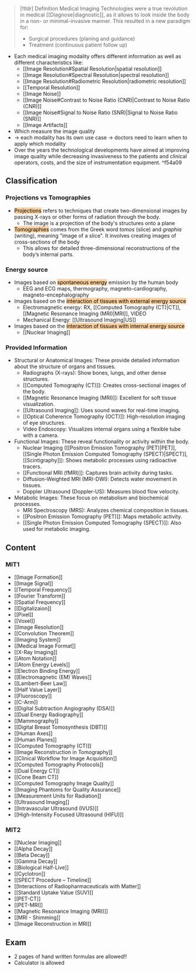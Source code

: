 > [!tldr] Definition
>  Medical Imaging Technologies were a true revolution in medical [[Diagnose|diagnostic]], as it allows to look inside the body in a non- or minimal-invasive manner. 
>  This resulted in a new paradigm for:
>  - Surgical procedures (planing and guidance)
>  - Treatment (continuous patient follow up)

- Each medical imaging modality offers different information as well as different characteristics like:
	- [[Image Resolution#Spatial Resolution|spatial resolution]] 
	- [[Image Resolution#Spectral Resolution|spectral resolution]] 
	- [[Image Resolution#Radiometric Resolution|radiometric resolution]]
	- [[Temporal Resolution]] 
	- [[Image Noise]]
	- [[Image Noise#Contrast to Noise Ratio (CNR)|Contrast to Noise Ratio (CNR)]]
	- [[Image Noise#Signal to Noise Ratio (SNR)|Signal to Noise Ratio (SNR)]]
	- [[Image Artifacts]]
- Which measure the image quality
- $\rightarrow$ each modality has its own use case $\rightarrow$ doctors need to learn when to apply which modality
- Over the years the technological developments have aimed at improving image quality while decreasing invasiveness to the patients and clinical operators, costs, and the size of instrumentation equipment. ^f54a09
## Classification
### Projections vs Tomographies
- <mark style="background: #FFB86CA6;">Projections</mark> refers to techniques that create two-dimensional images by passing X-rays or other forms of radiation through the body.
	- The image is a projection of the body's structures onto a plane
- <mark style="background: #FFB86CA6;">Tomographies</mark> comes from the Greek word _tomos_ (slice) and _graphia_ (writing), meaning "image of a slice". It involves creating images of cross-sections of the body
	- This allows for detailed three-dimensional reconstructions of the body’s internal parts.
### Energy source
- Images based on <mark style="background: #FFB86CA6;">spontaneous energy</mark> emission by the human body 
	- EEG and ECG maps, thermography, magneto-cardiography, magneto-encephalography
- Images based on the <mark style="background: #FFB86CA6;">interaction of tissues with external energy source</mark> 
	- Electromagnetic energy: RX, [[Computed Tomography (CT)|CT]], [[Magnetic Resonance Imaging (MRI)|MRI]], VIDEO 
	- Mechanical Energy: [[Ultrasound Imaging|US]]
- Images based on the <mark style="background: #FFB86CA6;">interaction of tissues with internal energy source</mark>
	- [[Nuclear Imaging]]
### Provided Information
- Structural or Anatomical Images: These provide detailed information about the structure of organs and tissues.
	- Radiographs (X-rays): Show bones, lungs, and other dense structures.
	- [[Computed Tomography (CT)]]: Creates cross-sectional images of the body.
	- [[Magnetic Resonance Imaging (MRI)]]: Excellent for soft tissue visualization.
	- [[Ultrasound Imaging]]: Uses sound waves for real-time imaging.
	- [[Optical Coherence Tomography (OCT)]]: High-resolution imaging of eye structures.
	- Video Endoscopy: Visualizes internal organs using a flexible tube with a camera.
- Functional Images: These reveal functionality or activity within the body.
	- Nuclear Imaging ([[Positron Emission Tomography (PET)|PET]], [[Single Photon Emission Computed Tomography (SPECT)|SPECT]], [[Scintigraphy]]): Shows metabolic processes using radioactive tracers.
	- [[Functional MRI (fMRI)]]: Captures brain activity during tasks.
	- Diffusion-Weighted MRI (MRI-DWI): Detects water movement in tissues.
	- Doppler Ultrasound (Doppler-US): Measures blood flow velocity.
- Metabolic Images: These focus on metabolism and biochemical processes.
	- MRI Spectroscopy (MRS): Analyzes chemical composition in tissues.
	- [[Positron Emission Tomography (PET)]]: Maps metabolic activity.
	- [[Single Photon Emission Computed Tomography (SPECT)]]: Also used for metabolic imaging.

## Content
### MIT1
- [[Image Formation]]
- [[Image Signal]]
- [[Temporal Frequency]]
- [[Fourier Transform]]
- [[Spatial Frequency]]
- [[Digitalizaion]]
- [[Pixel]]
- [[Voxel]]
- [[Image Resolution]]
- [[Convolution Theorem]]
- [[Imaging System]]
- [[Medical Image Format]]
- [[X-Ray Imaging]]
- [[Atom Notation]]
- [[Atom Energy Levels]]
- [[Electron Binding Energy]]
- [[Electromagnetic (EM) Waves]]
- [[Lambert-Beer Law]]
- [[Half Value Layer]]
- [[Fluoroscopy]]
- [[C-Arm]]
- [[Digital Subtraction Angiography (DSA)]]
- [[Dual Energy Radiography]]
- [[Mammography]]
- [[Digital Breast Tomosynthesis (DBT)]]
- [[Human Axes]]
- [[Human Planes]]
- [[Computed Tomography (CT)]]
- [[Image Reconstruction in Tomography]]
- [[Clinical Workflow for Image Acquisition]]
- [[Computed Tomography Protocols]]
- [[Dual Energy CT]]
- [[Cone Beam CT]]
- [[Computed Tomography Image Quality]]
- [[Imaging Phantoms for Quality Assurance]]
- [[Measurement Units for Radiation]]
- [[Ultrasound Imaging]]
- [[Intravascular Ultrasound (IVUS)]]
- [[High-Intensity Focused Ultrasound (HIFU)]]
### MIT2
- [[Nuclear Imaging]]
- [[Alpha Decay]]
- [[Beta Decay]]
- [[Gamma Decay]]
- [[Biological Half-Live]]
- [[Cyclotron]]
- [[SPECT Procedure – Timeline]]
- [[Interactions of Radiopharmaceuticals with Matter]]
- [[Standard Uptake Value (SUV)]]
- [[PET-CT]]
- [[PET-MRI]]
- [[Magnetic Resonance Imaging (MRI)]]
- [[MRI - Shimming]]
- [[Image Reconstruction in MRI]]

## Exam
- 2 pages of hand written formulas are allowed!!
- Calculator is allowed
